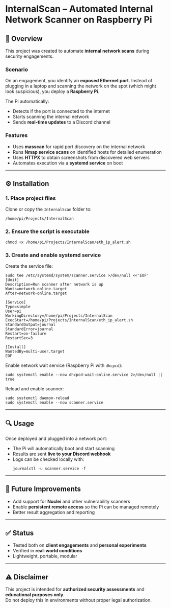 # InternalScan – Automated Internal Network Scanner on Raspberry Pi

## 📖 Overview
This project was created to automate **internal network scans** during security engagements.  

### Scenario
On an engagement, you identify an **exposed Ethernet port**. Instead of plugging in a laptop and scanning the network on the spot (which might look suspicious), you deploy a **Raspberry Pi**.  

The Pi automatically:
- Detects if the port is connected to the internet  
- Starts scanning the internal network  
- Sends **real-time updates** to a Discord channel  

### Features
- Uses **masscan** for rapid port discovery on the internal network  
- Runs **Nmap service scans** on identified hosts for detailed enumeration  
- Uses **HTTPX** to obtain screenshots from discovered web servers  
- Automates execution via a **systemd service** on boot  

---

## ⚙️ Installation

### 1. Place project files
Clone or copy the `InternalScan` folder to:
```
/home/pi/Projects/InternalScan
```

### 2. Ensure the script is executable
```
chmod +x /home/pi/Projects/InternalScan/eth_ip_alert.sh
```

### 3. Create and enable systemd service
Create the service file:
```
sudo tee /etc/systemd/system/scanner.service >/dev/null <<'EOF'
[Unit]
Description=Run scanner after network is up
Wants=network-online.target
After=network-online.target

[Service]
Type=simple
User=pi
WorkingDirectory=/home/pi/Projects/InternalScan
ExecStart=/home/pi/Projects/InternalScan/eth_ip_alert.sh
StandardOutput=journal
StandardError=journal
Restart=on-failure
RestartSec=3

[Install]
WantedBy=multi-user.target
EOF
```

Enable network wait service (Raspberry Pi with `dhcpcd`):
```
sudo systemctl enable --now dhcpcd-wait-online.service 2>/dev/null || true
```

Reload and enable scanner:
```
sudo systemctl daemon-reload
sudo systemctl enable --now scanner.service
```

---

## 🔍 Usage
Once deployed and plugged into a network port:
- The Pi will automatically boot and start scanning  
- Results are sent **live to your Discord webhook**  
- Logs can be checked locally with:
  ```
  journalctl -u scanner.service -f
  ```

---

## 🚀 Future Improvements
- Add support for **Nuclei** and other vulnerability scanners  
- Enable **persistent remote access** so the Pi can be managed remotely  
- Better result aggregation and reporting  

---

## ✅ Status
- Tested both on **client engagements** and **personal experiments**  
- Verified in **real-world conditions**  
- Lightweight, portable, modular  

---

## ⚠️ Disclaimer
This project is intended for **authorized security assessments** and **educational purposes only**.  
Do not deploy this in environments without proper legal authorization.  
